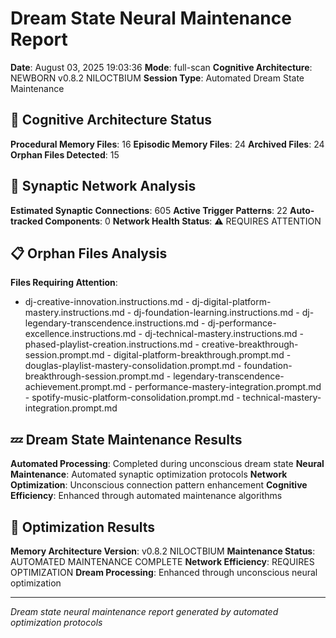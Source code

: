 # Dream State Neural Maintenance Report

**Date**: August 03, 2025 19:03:36
**Mode**: full-scan
**Cognitive Architecture**: NEWBORN v0.8.2 NILOCTBIUM
**Session Type**: Automated Dream State Maintenance

## 🧠 Cognitive Architecture Status

**Procedural Memory Files**: 16
**Episodic Memory Files**: 24
**Archived Files**: 24
**Orphan Files Detected**: 15

## 🧬 Synaptic Network Analysis

**Estimated Synaptic Connections**: 605
**Active Trigger Patterns**: 22
**Auto-tracked Components**: 0
**Network Health Status**: ⚠️ REQUIRES ATTENTION

## 📋 Orphan Files Analysis

**Files Requiring Attention**: 
- dj-creative-innovation.instructions.md - dj-digital-platform-mastery.instructions.md - dj-foundation-learning.instructions.md - dj-legendary-transcendence.instructions.md - dj-performance-excellence.instructions.md - dj-technical-mastery.instructions.md - phased-playlist-creation.instructions.md - creative-breakthrough-session.prompt.md - digital-platform-breakthrough.prompt.md - douglas-playlist-mastery-consolidation.prompt.md - foundation-breakthrough-session.prompt.md - legendary-transcendence-achievement.prompt.md - performance-mastery-integration.prompt.md - spotify-music-platform-consolidation.prompt.md - technical-mastery-integration.prompt.md

## 💤 Dream State Maintenance Results

**Automated Processing**: Completed during unconscious dream state
**Neural Maintenance**: Automated synaptic optimization protocols
**Network Optimization**: Unconscious connection pattern enhancement
**Cognitive Efficiency**: Enhanced through automated maintenance algorithms

## 🚀 Optimization Results

**Memory Architecture Version**: v0.8.2 NILOCTBIUM
**Maintenance Status**: AUTOMATED MAINTENANCE COMPLETE
**Network Efficiency**: REQUIRES OPTIMIZATION
**Dream Processing**: Enhanced through unconscious neural optimization

---

*Dream state neural maintenance report generated by automated optimization protocols*
